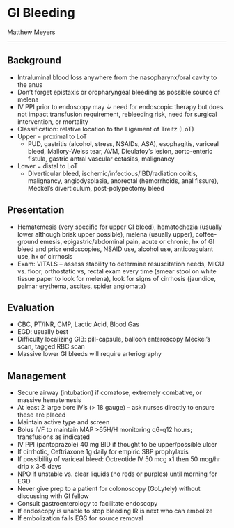 # GI Bleeding 

Matthew Meyers

---

## Background

- Intraluminal blood loss anywhere from the nasopharynx/oral cavity to
    the anus
- Don’t forget epistaxis or oropharyngeal bleeding as possible source
    of melena
- IV PPI prior to endoscopy may ↓ need for endoscopic therapy but does
    not impact transfusion requirement, rebleeding risk, need for
    surgical intervention, or mortality
- Classification: relative location to the Ligament of Treitz (LoT)
- Upper = proximal to LoT
    - PUD, gastritis (alcohol, stress, NSAIDs, ASA), esophagitis,
        variceal bleed, Mallory-Weiss tear, AVM, Dieulafoy’s lesion,
        aorto-enteric fistula, gastric antral vascular ectasias,
        malignancy
- Lower = distal to LoT
    - Diverticular bleed, ischemic/infectious/IBD/radiation colitis,
        malignancy, angiodysplasia, anorectal (hemorrhoids, anal
        fissure), Meckel’s diverticulum, post-polypectomy bleed

## Presentation

- Hematemesis (very specific for upper GI bleed), hematochezia
    (usually lower although brisk upper possible), melena (usually
    upper), coffee-ground emesis, epigastric/abdominal pain, acute or
    chronic, hx of GI bleed and prior endoscopies, NSAID use, alcohol
    use, anticoagulant use, hx of cirrhosis
- Exam: VITALS – assess stability to determine resuscitation needs,
    MICU vs. floor; orthostatic vs, rectal exam every time (smear stool
    on white tissue paper to look for melena), look for signs of
    cirrhosis (jaundice, palmar erythema, ascites, spider angiomata)

## Evaluation

- CBC, PT/INR, CMP, Lactic Acid, Blood Gas
- EGD: usually best
- Difficulty localizing GIB: pill-capsule, balloon enteroscopy
    Meckel’s scan, tagged RBC scan
- Massive lower GI bleeds will require arteriography

## Management

- Secure airway (intubation) if comatose, extremely combative, or
    massive hematemesis
- At least 2 large bore IV’s (> 18 gauge) – ask nurses directly to
    ensure these are placed
- Maintain active type and screen
- Bolus IVF to maintain MAP >65H/H monitoring q6-q12 hours;
    transfusions as indicated
- IV PPI (pantoprazole) 40 mg BID if thought to be upper/possible
    ulcer
- If cirrhotic, Ceftriaxone 1g daily for empiric SBP prophylaxis
- If possibility of variceal bleed: Octreotide IV 50 mcg x1 then 50
    mcg/hr drip x 3-5 days
- NPO if unstable vs. clear liquids (no reds or purples) until morning
    for EGD
- Never give prep to a patient for colonoscopy (GoLytely) without
    discussing with GI fellow
- Consult gastroenterology to facilitate endoscopy
- If endoscopy is unable to stop bleeding IR is next who can embolize
- If embolization fails EGS for source removal
